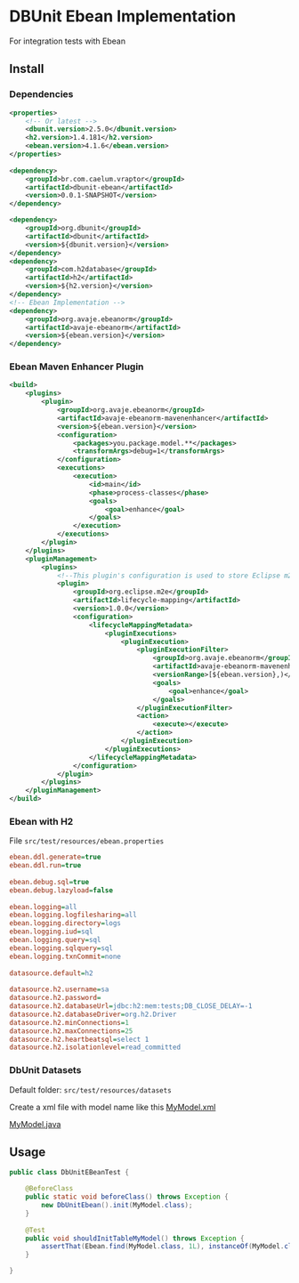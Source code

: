 # DBUnit Ebean Implementation

For integration tests with Ebean

## Install

### Dependencies

```xml
<properties>
	<!-- Or latest -->
	<dbunit.version>2.5.0</dbunit.version>
	<h2.version>1.4.181</h2.version>
	<ebean.version>4.1.6</ebean.version>
</properties>
	
<dependency>
	<groupId>br.com.caelum.vraptor</groupId>
	<artifactId>dbunit-ebean</artifactId>
	<version>0.0.1-SNAPSHOT</version>
</dependency>

<dependency>
	<groupId>org.dbunit</groupId>
	<artifactId>dbunit</artifactId>
	<version>${dbunit.version}</version>
</dependency>
<dependency>
	<groupId>com.h2database</groupId>
	<artifactId>h2</artifactId>
	<version>${h2.version}</version>
</dependency>
<!-- Ebean Implementation -->
<dependency>
	<groupId>org.avaje.ebeanorm</groupId>
	<artifactId>avaje-ebeanorm</artifactId>
	<version>${ebean.version}</version>
</dependency>
```

### Ebean Maven Enhancer Plugin

```xml
<build>
	<plugins>
		<plugin>
			<groupId>org.avaje.ebeanorm</groupId>
			<artifactId>avaje-ebeanorm-mavenenhancer</artifactId>
			<version>${ebean.version}</version>
			<configuration>
				<packages>you.package.model.**</packages>
				<transformArgs>debug=1</transformArgs>
			</configuration>
			<executions>
				<execution>
					<id>main</id>
					<phase>process-classes</phase>
					<goals>
						<goal>enhance</goal>
					</goals>
				</execution>
			</executions>
		</plugin>
	</plugins>
	<pluginManagement>
		<plugins>
			<!--This plugin's configuration is used to store Eclipse m2e settings only. It has no influence on the Maven build itself.-->
			<plugin>
				<groupId>org.eclipse.m2e</groupId>
				<artifactId>lifecycle-mapping</artifactId>
				<version>1.0.0</version>
				<configuration>
					<lifecycleMappingMetadata>
						<pluginExecutions>
							<pluginExecution>
								<pluginExecutionFilter>
									<groupId>org.avaje.ebeanorm</groupId>
									<artifactId>avaje-ebeanorm-mavenenhancer</artifactId>
									<versionRange>[${ebean.version},)</versionRange>
									<goals>
										<goal>enhance</goal>
									</goals>
								</pluginExecutionFilter>
								<action>
									<execute></execute>
								</action>
							</pluginExecution>
						</pluginExecutions>
					</lifecycleMappingMetadata>
				</configuration>
			</plugin>
		</plugins>
	</pluginManagement>		
</build>
```

### Ebean with H2

File `src/test/resources/ebean.properties`

```INI
ebean.ddl.generate=true  
ebean.ddl.run=true
  
ebean.debug.sql=true  
ebean.debug.lazyload=false  
  
ebean.logging=all  
ebean.logging.logfilesharing=all  
ebean.logging.directory=logs  
ebean.logging.iud=sql  
ebean.logging.query=sql  
ebean.logging.sqlquery=sql  
ebean.logging.txnCommit=none  
  
datasource.default=h2  
  
datasource.h2.username=sa  
datasource.h2.password=  
datasource.h2.databaseUrl=jdbc:h2:mem:tests;DB_CLOSE_DELAY=-1  
datasource.h2.databaseDriver=org.h2.Driver  
datasource.h2.minConnections=1  
datasource.h2.maxConnections=25  
datasource.h2.heartbeatsql=select 1  
datasource.h2.isolationlevel=read_committed  
```

### DbUnit Datasets

Default folder: `src/test/resources/datasets`

Create a xml file with model name like this [MyModel.xml](https://github.com/dtelaroli/dbunit/blob/master/dbunit-ebean/src/test/resources/datasets/MyModel.xml)

[MyModel.java](https://github.com/dtelaroli/vraptor-dbunit/blob/master/ebean/src/main/java/br/com/caelum/vraptor/dbunit/api/MyModel.java)

## Usage

```Java
public class DbUnitEBeanTest {

	@BeforeClass
	public static void beforeClass() throws Exception {
		new DbUnitEbean().init(MyModel.class);
	}
	
	@Test
	public void shouldInitTableMyModel() throws Exception {
		assertThat(Ebean.find(MyModel.class, 1L), instanceOf(MyModel.class));
	}

}
```
